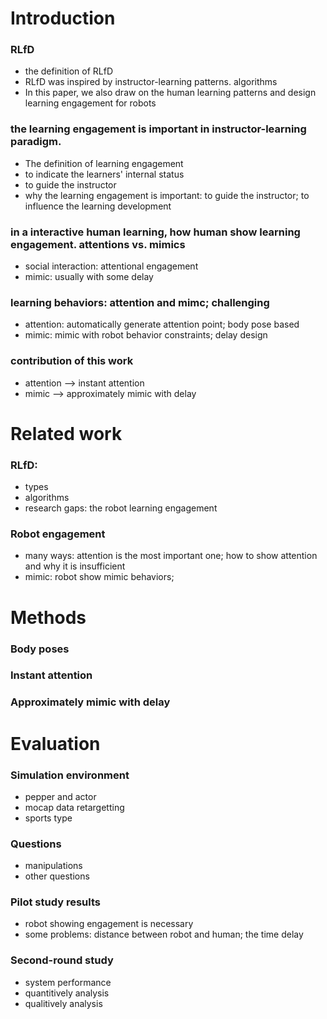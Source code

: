 # Introduction

### RLfD
* the definition of RLfD
* RLfD was inspired by instructor-learning patterns. algorithms 
* In this paper, we also draw on the human learning patterns and design learning engagement for robots

### the learning engagement is important in instructor-learning paradigm. 
* The definition of learning engagement
* to indicate the learners' internal status
* to guide the instructor
* why the learning engagement is important: to guide the instructor; to influence the learning development

### in a interactive human learning, how human show learning engagement. attentions vs. mimics
* social interaction: attentional engagement
* mimic: usually with some delay

### learning behaviors: attention and mimc; challenging
* attention: automatically generate attention point; body pose based
* mimic: mimic with robot behavior constraints; delay design

### contribution of this work
* attention --> instant attention
* mimic --> approximately mimic with delay

# Related work
### RLfD: 
* types
* algorithms
* research gaps: the robot learning engagement

### Robot engagement
* many ways: attention is the most important one; how to show attention and why it is insufficient
* mimic: robot show mimic behaviors; 

# Methods
### Body poses
### Instant attention
### Approximately mimic with delay

# Evaluation
### Simulation environment
* pepper and actor
* mocap data retargetting
* sports type

### Questions 
* manipulations 
* other questions

### Pilot study results
* robot showing engagement is necessary
* some problems: distance between robot and human; the time delay

### Second-round study
* system performance
* quantitively analysis
* qualitively analysis
